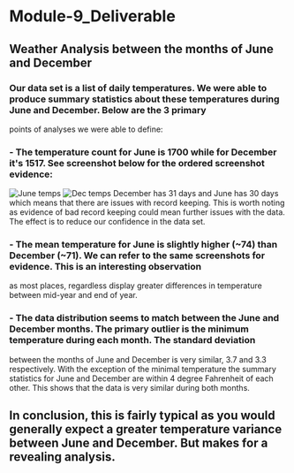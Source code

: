 # Module-9_Deliverable
## Weather Analysis between the months of June and December
### Our data set is a list of daily temperatures. We were able to produce summary statistics about these temperatures during June and December. Below are the 3 primary
points of analyses we were able to define:
### - The temperature count for June is 1700 while for December it's 1517. See screenshot below for the ordered screenshot evidence:
![June temps](https://user-images.githubusercontent.com/114181709/205793392-75173d40-e9b1-4a74-bc91-b52c38f348e0.png)
![Dec temps](https://user-images.githubusercontent.com/114181709/205793400-35a7a170-4e9e-4d2e-b7cc-9c7a8013361e.png)
December has 31 days and June has 30 days which means that there are issues with record keeping. This is worth noting as evidence of bad record keeping could mean 
further issues with the data. The effect is to reduce our confidence in the data set.

### - The mean temperature for June is slightly higher (~74) than December (~71). We can refer to the same screenshots for evidence. This is an interesting observation 
as most places, regardless display greater differences in temperature between mid-year and end of year.

### - The data distribution seems to match between the June and December months. The primary outlier is the minimum temperature during each month. The standard deviation 
between the months of June and December is very similar, 3.7 and 3.3 respectively.
With the exception of the minimal temperature the summary statistics for June and December are within 4 degree Fahrenheit of each other. This shows that the data 
is very similar during both months.

## In conclusion, this is fairly typical as you would generally expect a greater temperature variance between June and December. But makes for a revealing analysis.
